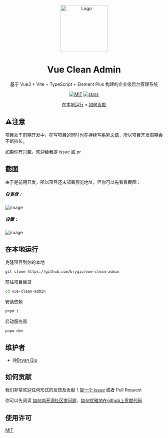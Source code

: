 <div align="center">
<a href="https://github.com/bryqiu/vue-clean-admin">
 <img src="https://github.com/user-attachments/assets/c78ad0ba-2d08-4c7a-83db-10852fc9036d" alt="Logo" width="150" height="150" />
</a>
<h1> Vue Clean Admin </h1>

基于 Vue3 + Vite + TypeScript + Element Plus 构建的企业级后台管理系统

<a href="https://github.com/bryqiu/vue-clean-admin/blob/main/LICENSE"><img alt="MIT" src="https://img.shields.io/badge/License-MIT-blue.svg?style=flat-square"/></a>
<a href="https://github.com/bryqiu/vue-clean-admin/stargazers"><img alt="stars" src="https://img.shields.io/github/stars/bryqiu/vue-clean-admin"/></a>

[在本地运行](#在本地运行) ▪
[如何贡献](#如何贡献)

</div>

## ⚠️注意

项目处于前期开发中，在写项目的同时也在持续写[系列文章](https://github.com/bryqiu/Blog?tab=readme-ov-file#%E9%80%9A%E4%BF%97%E6%98%93%E6%87%82%E7%9A%84%E4%B8%AD%E5%90%8E%E5%8F%B0%E7%B3%BB%E7%BB%9F%E5%BB%BA%E8%AE%BE%E6%8C%87%E5%8D%97%E4%B8%93%E6%A0%8F)，所以项目开发周期会不断拉长。

如果你有兴趣，欢迎给我提 issue 或 pr

## 截图

由于是前期开发，所以项目还未部署预览地址，但你可以先看看截图：

##### 仪表盘：

![image](https://github.com/user-attachments/assets/a20eb0c8-4ff4-417c-b780-6d6e4078b2c3)

##### 设置：

![image](https://github.com/user-attachments/assets/70475273-b04d-4873-85f2-457b81a15208)

## 在本地运行

克隆项目到你的本地

```bash
git clone https://github.com/bryqiu/vue-clean-admin
```

前往项目目录

```bash
cd vue-clean-admin
```

安装依赖

```bash
pnpm i
```

启动服务器

```bash
pnpm dev
```

## 维护者

- [@Bryan Qiu](https://github.com/bryqiu)

## 如何贡献

我们非常欢迎任何形式的反馈及贡献！[提一个 issue](https://github.com/bryqiu/vue-clean-admin/issues/new) 或者 Pull Request

你可以先阅读 [如何向开源社区提问题](https://github.com/seajs/seajs/issues/545)、[如何优雅地在github上贡献代码](https://segmentfault.com/a/1190000000736629)

## 使用许可

[MIT](https://github.com/bryqiu/vue-clean-admin/blob/main/LICENSE)
